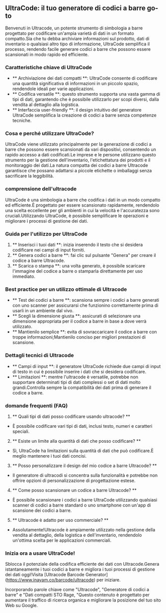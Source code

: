 ## UltraCode: il tuo generatore di codici a barre go-to

Benvenuti in Ultracode, un potente strumento di simbologia a barre progettato per codificare un'ampia varietà di dati in un formato compatto.Sia che tu debba archiviare informazioni sul prodotto, dati di inventario o qualsiasi altro tipo di informazione, UltraCode semplifica il processo, rendendo facile generare codici a barre che possono essere scansionati in modo rapido ed efficiente.

### Caratteristiche chiave di UltraCode

- ** Archiviazione dei dati compatti **: UltraCode consente di codificare una quantità significativa di informazioni in un piccolo spazio, rendendole ideali per varie applicazioni.
- ** Codifica versatile **: questo strumento supporta una vasta gamma di tipi di dati, garantendo che è possibile utilizzarlo per scopi diversi, dalla vendita al dettaglio alla logistica.
- ** Interfaccia user-friendly **: il design intuitivo del generatore UltraCode semplifica la creazione di codici a barre senza competenze tecniche.

### Cosa e perché utilizzare UltraCode?

UltraCode viene utilizzato principalmente per la generazione di codici a barre che possono essere scansionati da vari dispositivi, consentendo un rapido accesso a dati codificati.Le imprese e le persone utilizzano questo strumento per la gestione dell'inventario, l'etichettatura dei prodotti e il monitoraggio dei dati.La natura compatta dei codici a barre Ultracode garantisce che possano adattarsi a piccole etichette o imballaggi senza sacrificare la leggibilità.

### comprensione dell'ultracode

UltraCode è una simbologia a barre che codifica i dati in un modo compatto ed efficiente.È progettato per essere scansionato rapidamente, rendendolo una scelta eccellente per gli ambienti in cui la velocità e l'accuratezza sono cruciali.Utilizzando UltraCode, è possibile semplificare le operazioni e migliorare i processi di gestione dei dati.

### Guida per l'utilizzo per UltraCode

1. ** Inserisci i tuoi dati **: inizia inserendo il testo che si desidera codificare nei campi di input forniti.
2. ** Genera codici a barre **: fai clic sul pulsante "Genera" per creare il codice a barre Ultracode.
3. ** Scarica o stampa **: una volta generato, è possibile scaricare l'immagine del codice a barre o stamparla direttamente per uso immediato.

### Best practice per un utilizzo ottimale di Ultracode

- ** Test dei codici a barre **: scansiona sempre i codici a barre generati con uno scanner per assicurarsi che funzionino correttamente prima di usarli in un ambiente dal vivo.
- ** Scegli la dimensione giusta **: assicurati di selezionare una dimensione appropriata per il codice a barre in base a dove verrà utilizzato.
- ** Mantienilo semplice **: evita di sovraccaricare il codice a barre con troppe informazioni;Mantienilo conciso per migliori prestazioni di scansione.

### Dettagli tecnici di Ultracode

- ** Campi di input **: il generatore UltraCode richiede due campi di input di testo in cui è possibile inserire i dati che si desidera codificare.
- ** Limitazioni **: mentre l'ultracode è versatile, potrebbe non supportare determinati tipi di dati complessi o set di dati molto grandi.Controlla sempre la compatibilità dei dati prima di generare il codice a barre.

### domande frequenti (FAQ)

1. ** Quali tipi di dati posso codificare usando ultracode? **
- È possibile codificare vari tipi di dati, inclusi testo, numeri e caratteri speciali.

2. ** Esiste un limite alla quantità di dati che posso codificare? **
- Sì, UltraCode ha limitazioni sulla quantità di dati che può codificare.È meglio mantenere i tuoi dati concisi.

3. ** Posso personalizzare il design del mio codice a barre Ultracode? **
- Il generatore di ultracodi si concentra sulla funzionalità e potrebbe non offrire opzioni di personalizzazione di progettazione estese.

4. ** Come posso scansionare un codice a barre Ultracode? **
- È possibile scansionare i codici a barre UltraCode utilizzando qualsiasi scanner di codici a barre standard o uno smartphone con un'app di scansione dei codici a barre.

5. ** Ultracode è adatto per uso commerciale? **
- Assolutamente!Ultracode è ampiamente utilizzato nella gestione della vendita al dettaglio, della logistica e dell'inventario, rendendolo un'ottima scelta per le applicazioni commerciali.

### Inizia ora a usare UltraCode!

Sblocca il potenziale della codifica efficiente dei dati con Ultracode.Genera istantaneamente i tuoi codici a barre e migliora i tuoi processi di gestione dei dati oggi!Visita [Ultracode Barcode Generator] (https://www.inayam.co/barcode/ultracode) per iniziare.

Incorporando parole chiave come "Ultracode", "Generatore di codici a barre" e "Dati compatti STO Rage, "Questo contenuto è progettato per aumentare il traffico di ricerca organica e migliorare la posizione del tuo sito Web su Google.
